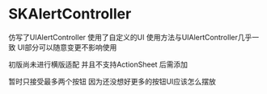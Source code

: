 # SKAlertController
仿写了UIAlertController   使用了自定义的UI  使用方法与UIAlertController几乎一致    UI部分可以随意变更不影响使用

初版尚未进行横版适配   并且不支持ActionSheet   后需添加

暂时只接受最多两个按钮   因为还没想好更多的按钮UI应该怎么摆放
